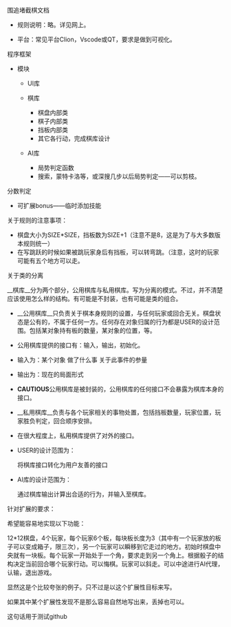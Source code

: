 围追堵截棋文档

- 规则说明：略。详见网上。

- 平台：常见平台Clion，Vscode或QT，要求是做到可视化。

程序框架

- 模块

  - UI库
  - 棋库
    - 棋盘内部类
    - 棋子内部类
    - 挡板内部类
    - 其它各行动，完成棋库设计

  - AI库
    - 局势判定函数
    - 搜索，蒙特卡洛等，或深搜几步以后局势判定——可以剪枝。

分数判定

-  可扩展bonus——临时添加技能

关于规则的注意事项：

- 棋盘大小为SIZE*SIZE，挡板数为SIZE+1（注意不是8，这是为了与大多数版本规则统一）
- 在写跳跃的时候如果被跳玩家身后有挡板，可以转弯跳。（注意，这时的玩家可能有五个地方可以走。

关于类的分离

​	__棋库__分为两个部分，公用棋库与私用棋库。写为分离的模式。不过，并不清楚应该使用怎么样的结构。有可能是不封装，也有可能是类的组合。

- __公用棋库__只负责关于棋本身规则的设置，与任何玩家或回合无关。棋盘状态是公有的，不属于任何一方。任何存在对象归属的行为都是USER的设计范围。包括某对象持有板的数量，某对象的位置，等。
- 公用棋库提供的接口有：输入，输出，初始化。
- 输入为：某个对象 做了什么事 关于此事件的参量
- 输出为：现在的局面形式
- **CAUTIOUS**公用棋库是被封装的，公用棋库的任何接口不会暴露为棋库本身的接口。



- __私用棋库__负责与各个玩家相关的事物处置，包括挡板数量，玩家位置，玩家胜负判定，回合顺序安排。
- 在很大程度上，私用棋库提供了对外的接口。



- USER的设计范围为：

  将棋库接口转化为用户友善的接口



- AI库的设计范围为：

  通过棋库输出计算出合适的行为，并输入至棋库。



针对扩展的要求：

希望能容易地实现以下功能：

12*12棋盘，4个玩家，每个玩家6个板，每块板长度为3（其中有一个玩家放的板子可以变成箱子，限三次），另一个玩家可以瞬移到它走过的地方。初始时棋盘中央就有一块板。每个玩家一开始处于一个角，要求走到另一个角上。根据骰子的结构决定当前回合哪个玩家行动。可以悔棋。玩家可以斜走。可以中途进行AI代理，认输，退出游戏。

显然这是个比较夸张的例子。只不过是以这个扩展性目标来写。

如果其中某个扩展性发现不是那么容易自然地写出来，丢掉也可以。

这句话用于测试github